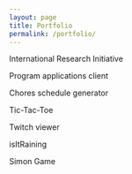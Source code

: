 ```yaml
---
layout: page
title: Portfolio
permalink: /portfolio/
---
```


International Research Initiative

Program applications client

Chores schedule generator



Tic-Tac-Toe

Twitch viewer

isItRaining


Simon Game
